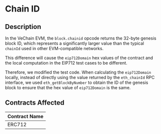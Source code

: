 # Chain ID

## Description

In the VeChain EVM, the `block.chainid` opcode returns the 32-byte genesis block ID, which represents a significantly larger value than the typical `chainId` used in other EVM-compatible networks.

This difference will cause the `eip712Domain` hex values of the contract and the local computation in the EIP712 test cases to be different.

Therefore, we modified the test code. When calculating the `eip712Domain` locally, instead of directly using the value returned by the `eth_chainId` RPC interface, we used `eth_getBlockByNumber` to obtain the ID of the genesis block to ensure that the hex value of `eip712Domain` is the same.

## Contracts Affected

| Contract Name                  |
|--------------------------------|
| ERC712                         |